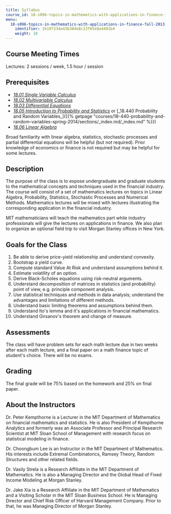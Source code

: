 ```yaml
---
title: Syllabus
course_id: 18-s096-topics-in-mathematics-with-applications-in-finance-fall-2013
menu:
  18-s096-topics-in-mathematics-with-applications-in-finance-fall-2013:
    identifier: 1b197334e43b384e8c13f65e8a4491b4
    weight: 10
---
```

Course Meeting Times
--------------------

Lectures: 2 sessions / week, 1.5 hour / session

Prerequisites
-------------

*   [_18.01 Single Variable Calculus_](http://ocw2.mit.edu/courses/mathematics/18-01-single-variable-calculus-fall-2006)
*   [_18.02 Multivariable Calculus_](http://ocw2.mit.edu/courses/mathematics/18-02-multivariable-calculus-fall-2007)
*   [_18.03 Differential Equations_](http://ocw2.mit.edu/courses/mathematics/18-03-differential-equations-spring-2010)
*   [_18.05 Introduction to Probability and Statistics_](http://ocw2.mit.edu/courses/mathematics/18-05-introduction-to-probability-and-statistics-spring-2014) or [\_18.440 Probability and Random Variables\_]({{% getpage "courses/18-440-probability-and-random-variables-spring-2014/sections/_index.md/_index.md" %}})
*   [_18.06 Linear Algebra_](http://ocw2.mit.edu/courses/mathematics/18-06-linear-algebra-spring-2010)

Broad familiarity with linear algebra, statistics, stochastic processes and partial differential equations will be helpful (but not required). Prior knowledge of economics or finance is not required but may be helpful for some lectures.

Description
-----------

The purpose of the class is to expose undergraduate and graduate students to the mathematical concepts and techniques used in the financial industry. The course will consist of a set of mathematics lectures on topics in Linear Algebra, Probability, Statistics, Stochastic Processes and Numerical Methods. Mathematics lectures will be mixed with lectures illustrating the corresponding application in the financial industry.

MIT mathematicians will teach the mathematics part while industry professionals will give the lectures on applications in finance. We also plan to organize an optional field trip to visit Morgan Stanley offices in New York.

Goals for the Class
-------------------

1.  Be able to derive price-yield relationship and understand convexity.
2.  Bootstrap a yield curve.
3.  Compute standard Value At Risk and understand assumptions behind it.
4.  Estimate volatility of an option.
5.  Derive Black-Scholes equations using risk-neutral arguments.
6.  Understand decomposition of matrices in statistics (and probability) point of view, e.g. principle component analysis.
7.  Use statistical techniques and methods in data analysis; understand the advantages and limitations of different methods.
8.  Understand basic limiting theorems and assumptions behind them.
9.  Understand Ito's lemma and it's applications in financial mathematics.
10.  Understand Girsanov's theorem and change of measure.

Assessments
-----------

The class will have problem sets for each math lecture due in two weeks after each math lecture, and a final paper on a math finance topic of student's choice. There will be no exams.

Grading
-------

The final grade will be 75% based on the homework and 25% on final paper.

About the Instructors
---------------------

Dr. Peter Kempthorne is a Lecturer in the MIT Department of Mathematics on financial mathematics and statistics. He is also President of Kempthorne Analytics and formerly was an Associate Professor and Principal Research Scientist at MIT Sloan School of Management with research focus on statistical modeling in finance.

Dr. Choongbum Lee is an Instructor in the MIT Department of Mathematics. His interests include Extremal Combinatorics, Ramsey Theory, Random Structures and other related fields.

Dr. Vasily Strela is a Research Affiliate in the MIT Department of Mathematics. He is also a Managing Director and the Global Head of Fixed Income Modeling at Morgan Stanley.

Dr. Jake Xia is a Research Affiliate in the MIT Department of Mathematics and a Visiting Scholar in the MIT Sloan Business School. He is Managing Director and Chief Risk Officer of Harvard Management Company. Prior to that, he was Managing Director of Morgan Stanley.